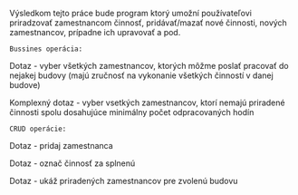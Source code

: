 Výsledkom tejto práce bude program ktorý umožní používateľovi priradzovať zamestnancom činnosť, pridávať/mazať nové činnosti, nových zamestnancov, prípadne ich upravovať a pod.

    Bussines operácia:
Dotaz - vyber všetkých zamestnancov, ktorých môžme poslať pracovať do nejakej budovy (majú zručnosť na vykonanie všetkých činností v danej budove)

Komplexný dotaz - vyber vsetkých zamestnancov, ktorí nemajú priradené činnosti spolu dosahujúce minimálny počet odpracovaných hodín 

    CRUD operácie:
Dotaz - pridaj zamestnanca

Dotaz - označ činnosť za splnenú

Dotaz - ukáž priradených zamestnancov pre zvolenú budovu